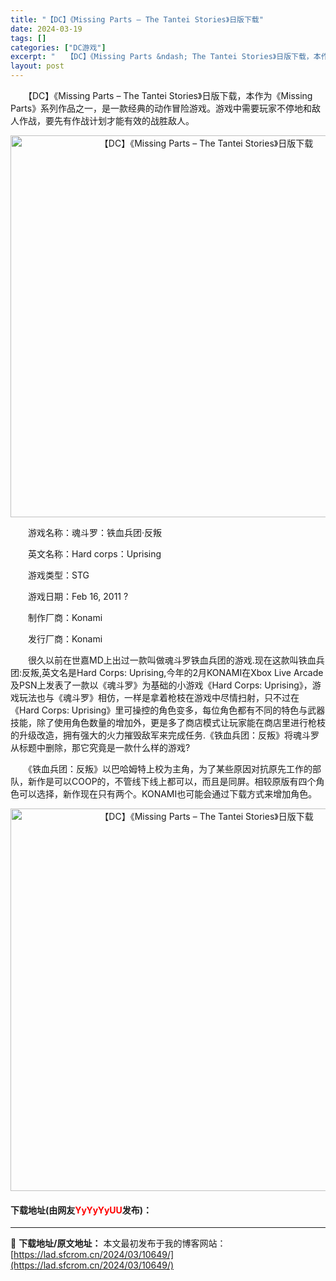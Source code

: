 ```yaml
---
title: "【DC】《Missing Parts – The Tantei Stories》日版下载"
date: 2024-03-19
tags: []
categories: ["DC游戏"]
excerpt: "　　【DC】《Missing Parts &ndash; The Tantei Stories》日版下载，本作为《Missing Parts》系列作品之一，是一款经典的动作冒险游戏。游戏中需要玩家不停地和敌人作战，要先有作战计划才能有效的战胜敌人。 　　游戏名称：魂斗罗：铁血兵团&middot;反叛&hellip;"
layout: post
---
```


 <p>　　【DC】《Missing Parts &ndash; The Tantei Stories》日版下载，本作为《Missing Parts》系列作品之一，是一款经典的动作冒险游戏。游戏中需要玩家不停地和敌人作战，要先有作战计划才能有效的战胜敌人。</p> <p align="center"><img align="" border="0" src="https://lad.sfcrom.cn/wp-content/uploads/2024/03/20240319_65f9ae4838c84.png" width="611" alt="【DC】《Missing Parts – The Tantei Stories》日版下载" /></p> <p>　　游戏名称：魂斗罗：铁血兵团&middot;反叛</p> <p>　　英文名称：Hard corps：Uprising</p> <p>　　游戏类型：STG</p> <p>　　游戏日期：Feb 16, 2011 ?</p> <p>　　制作厂商：Konami</p> <p>　　发行厂商：Konami</p> <p>　　很久以前在世嘉MD上出过一款叫做魂斗罗铁血兵团的游戏.现在这款叫铁血兵团:反叛,英文名是Hard Corps: Uprising,今年的2月KONAMI在Xbox Live Arcade及PSN上发表了一款以《魂斗罗》为基础的小游戏《Hard Corps: Uprising》，游戏玩法也与《魂斗罗》相仿，一样是拿着枪枝在游戏中尽情扫射，只不过在《Hard Corps: Uprising》里可操控的角色变多，每位角色都有不同的特色与武器技能，除了使用角色数量的增加外，更是多了商店模式让玩家能在商店里进行枪枝的升级改造，拥有强大的火力摧毁敌军来完成任务.《铁血兵团：反叛》将魂斗罗从标题中删除，那它究竟是一款什么样的游戏?</p> <p>　　《铁血兵团：反叛》以巴哈姆特上校为主角，为了某些原因对抗原先工作的部队，新作是可以COOP的，不管线下线上都可以，而且是同屏。相较原版有四个角色可以选择，新作现在只有两个。KONAMI也可能会通过下载方式来增加角色。</p> <p align="center"><img align="" border="0" src="https://lad.sfcrom.cn/wp-content/uploads/2024/03/20240319_65f9ae48e0d31.png" width="612" alt="【DC】《Missing Parts – The Tantei Stories》日版下载" /></p> <p><h4>下载地址(由网友<font color="red">YyYyYyUU</font>发布)：</h4></p> 

---
📖 **下载地址/原文地址：** 本文最初发布于我的博客网站：[https://lad.sfcrom.cn/2024/03/10649/](https://lad.sfcrom.cn/2024/03/10649/)
